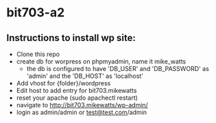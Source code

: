 # bit703-a2

## Instructions to install wp site:
- Clone this repo
- create db for worpress on phpmyadmin, name it mike_watts
    - the db is configured to have 'DB_USER' and 'DB_PASSWORD' as 'admin' and the 'DB_HOST' as 'localhost'
- Add vhost for {folder}/wordpress
- Edit host to add entry for bit703.mikewatts 
- reset your apache (sudo apachectl restart)
- navigate to http://bit703.mikewatts/wp-admin/
- login as admin/admin or test@test.com/admin

